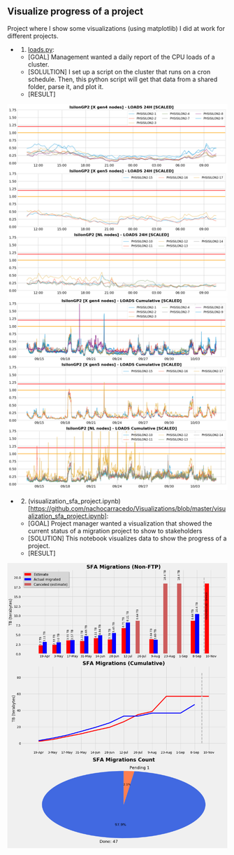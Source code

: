 ## Visualize progress of a project

Project where I show some visualizations (using matplotlib) I did at work for different projects.

* 1) [loads.py](https://github.com/nachocarracedo/Visualizations/blob/master/loads.py): 
	* [GOAL] Management wanted a daily report of the CPU loads of a cluster.
	* [SOLULTION] I set up a script on the cluster that runs on a cron schedule. Then, this python script will get that data from a shared folder, parse it, and plot it. 
	* [RESULT]

![Alt text](/images/GP2_loads_24h.png?raw=true)
![Alt text](/images/GP2_loads_cumulative.png?raw=true)

* 2) (visualization_sfa_project.ipynb)[https://github.com/nachocarracedo/Visualizations/blob/master/visualization_sfa_project.ipynb]: 
	* [GOAL] Project manager wanted a visualization that showed the current status of a migration project to show to stakeholders
	* [SOLUTION] This notebook visualizes data to show the progress of a project.
	* [RESULT]

![Alt text](/images/migration_progress.png?raw=true)


